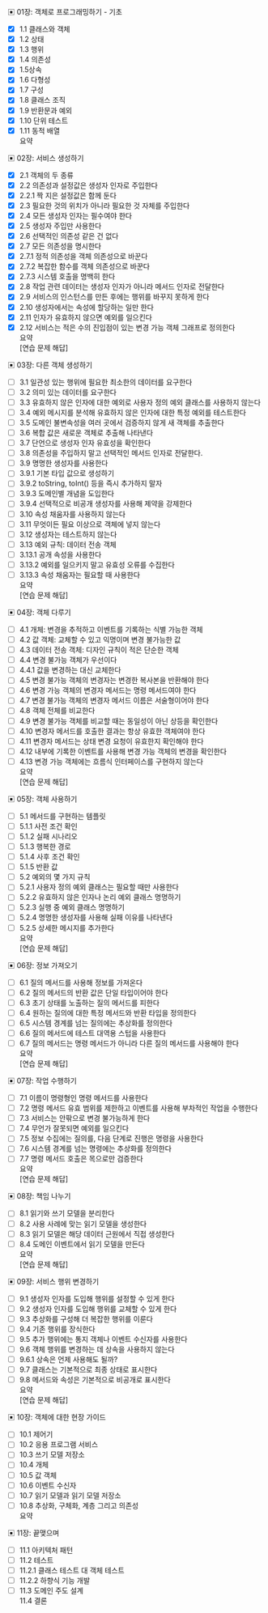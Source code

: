 ▣ 01장: 객체로 프로그래밍하기 - 기초  

- [x] 1.1 클래스와 객체
- [x] 1.2 상태  
- [x] 1.3 행위  
- [x] 1.4 의존성  
- [x] 1.5상속  
- [x] 1.6 다형성  
- [x] 1.7 구성  
- [x] 1.8 클래스 조직  
- [x] 1.9 반환문과 예외  
- [x] 1.10 단위 테스트  
- [x] 1.11 동적 배열  
요약  

▣ 02장: 서비스 생성하기  
- [x] 2.1 객체의 두 종류  
- [x] 2.2 의존성과 설정값은 생성자 인자로 주입한다  
- [x] 2.2.1 짝 지은 설정값은 함께 둔다  
- [x] 2.3 필요한 것의 위치가 아니라 필요한 것 자체를 주입한다  
- [x] 2.4 모든 생성자 인자는 필수여야 한다  
- [x] 2.5 생성자 주입만 사용한다  
- [x] 2.6 선택적인 의존성 같은 건 없다  
- [x] 2.7 모든 의존성을 명시한다  
- [x] 2.7.1 정적 의존성을 객체 의존성으로 바꾼다  
- [x] 2.7.2 복잡한 함수를 객체 의존성으로 바꾼다  
- [x] 2.7.3 시스템 호출을 명백히 한다  
- [x] 2.8 작업 관련 데이터는 생성자 인자가 아니라 메서드 인자로 전달한다  
- [x] 2.9 서비스의 인스턴스를 만든 후에는 행위를 바꾸지 못하게 한다  
- [x] 2.10 생성자에서는 속성에 할당하는 일만 한다  
- [x] 2.11 인자가 유효하지 않으면 예외를 일으킨다  
- [x] 2.12 서비스는 적은 수의 진입점이 있는 변경 가능 객체 그래프로 정의한다  
요약  
[연습 문제 해답]  

▣ 03장: 다른 객체 생성하기  
- [ ] 3.1 일관성 있는 행위에 필요한 최소한의 데이터를 요구한다  
- [ ] 3.2 의미 있는 데이터를 요구한다  
- [ ] 3.3 유효하지 않은 인자에 대한 예외로 사용자 정의 예외 클래스를 사용하지 않는다  
- [ ] 3.4 예외 메시지를 분석해 유효하지 않은 인자에 대한 특정 예외를 테스트한다  
- [ ] 3.5 도메인 불변속성을 여러 곳에서 검증하지 않게 새 객체를 추출한다  
- [ ] 3.6 복합 값은 새로운 객체로 추출해 나타낸다  
- [ ] 3.7 단언으로 생성자 인자 유효성을 확인한다  
- [ ] 3.8 의존성을 주입하지 말고 선택적인 메서드 인자로 전달한다.  
- [ ] 3.9 명명한 생성자를 사용한다  
- [ ] 3.9.1 기본 타입 값으로 생성하기  
- [ ] 3.9.2 toString, toInt() 등을 즉시 추가하지 말자  
- [ ] 3.9.3 도메인별 개념을 도입한다  
- [ ] 3.9.4 선택적으로 비공개 생성자를 사용해 제약을 강제한다  
- [ ] 3.10 속성 채움자를 사용하지 않는다  
- [ ] 3.11 무엇이든 필요 이상으로 객체에 넣지 않는다  
- [ ] 3.12 생성자는 테스트하지 않는다  
- [ ] 3.13 예외 규칙: 데이터 전송 객체  
- [ ] 3.13.1 공개 속성을 사용한다  
- [ ] 3.13.2 예외를 일으키지 말고 유효성 오류를 수집한다  
- [ ] 3.13.3 속성 채움자는 필요할 때 사용한다  
요약  
[연습 문제 해답]  

▣ 04장: 객체 다루기  
- [ ] 4.1 개체: 변경을 추적하고 이벤트를 기록하는 식별 가능한 객체  
- [ ] 4.2 값 객체: 교체할 수 있고 익명이며 변경 불가능한 값  
- [ ] 4.3 데이터 전송 객체: 디자인 규칙이 적은 단순한 객체  
- [ ] 4.4 변경 불가능 객체가 우선이다  
- [ ] 4.4.1 값을 변경하는 대신 교체한다  
- [ ] 4.5 변경 불가능 객체의 변경자는 변경한 복사본을 반환해야 한다  
- [ ] 4.6 변경 가능 객체의 변경자 메서드는 명령 메서드여야 한다  
- [ ] 4.7 변경 불가능 객체의 변경자 메서드 이름은 서술형이어야 한다  
- [ ] 4.8 객체 전체를 비교한다  
- [ ] 4.9 변경 불가능 객체를 비교할 때는 동일성이 아닌 상등을 확인한다  
- [ ] 4.10 변경자 메서드를 호출한 결과는 항상 유효한 객체여야 한다  
- [ ] 4.11 변경자 메서드는 상태 변경 요청이 유효한지 확인해야 한다  
- [ ] 4.12 내부에 기록한 이벤트를 사용해 변경 가능 객체의 변경을 확인한다  
- [ ] 4.13 변경 가능 객체에는 흐름식 인터페이스를 구현하지 않는다  
요약  
[연습 문제 해답]  

▣ 05장: 객체 사용하기  
- [ ] 5.1 메서드를 구현하는 템플릿  
- [ ] 5.1.1 사전 조건 확인  
- [ ] 5.1.2 실패 시나리오  
- [ ] 5.1.3 행복한 경로  
- [ ] 5.1.4 사후 조건 확인  
- [ ] 5.1.5 반환 값  
- [ ] 5.2 예외의 몇 가지 규칙  
- [ ] 5.2.1 사용자 정의 예외 클래스는 필요할 때만 사용한다  
- [ ] 5.2.2 유효하지 않은 인자나 논리 예외 클래스 명명하기  
- [ ] 5.2.3 실행 중 예외 클래스 명명하기  
- [ ] 5.2.4 명명한 생성자를 사용해 실패 이유를 나타낸다  
- [ ] 5.2.5 상세한 메시지를 추가한다  
요약  
[연습 문제 해답]  

▣ 06장: 정보 가져오기  
- [ ] 6.1 질의 메서드를 사용해 정보를 가져온다  
- [ ] 6.2 질의 메서드의 반환 값은 단일 타입이어야 한다  
- [ ] 6.3 초기 상태를 노출하는 질의 메서드를 피한다  
- [ ] 6.4 원하는 질의에 대한 특정 메서드와 반환 타입을 정의한다  
- [ ] 6.5 시스템 경계를 넘는 질의에는 추상화를 정의한다  
- [ ] 6.6 질의 메서드에 테스트 대역용 스텁을 사용한다  
- [ ] 6.7 질의 메서드는 명령 메서드가 아니라 다른 질의 메서드를 사용해야 한다  
요약  
[연습 문제 해답]  

▣ 07장: 작업 수행하기  
- [ ] 7.1 이름이 명령형인 명령 메서드를 사용한다  
- [ ] 7.2 명령 메서드 유효 범위를 제한하고 이벤트를 사용해 부차적인 작업을 수행한다  
- [ ] 7.3 서비스는 안팎으로 변경 불가능하게 한다  
- [ ] 7.4 무언가 잘못되면 예외를 일으킨다  
- [ ] 7.5 정보 수집에는 질의를, 다음 단계로 진행은 명령을 사용한다  
- [ ] 7.6 시스템 경계를 넘는 명령에는 추상화를 정의한다  
- [ ] 7.7 명령 메서드 호출은 목으로만 검증한다  
요약  
[연습 문제 해답]  

▣ 08장: 책임 나누기  
- [ ] 8.1 읽기와 쓰기 모델을 분리한다  
- [ ] 8.2 사용 사례에 맞는 읽기 모델을 생성한다  
- [ ] 8.3 읽기 모델은 해당 데이터 근원에서 직접 생성한다  
- [ ] 8.4 도메인 이벤트에서 읽기 모델을 만든다  
요약  
[연습 문제 해답]  

▣ 09장: 서비스 행위 변경하기  
- [ ] 9.1 생성자 인자를 도입해 행위를 설정할 수 있게 한다  
- [ ] 9.2 생성자 인자를 도입해 행위를 교체할 수 있게 한다  
- [ ] 9.3 추상화를 구성해 더 복잡한 행위를 이룬다  
- [ ] 9.4 기존 행위를 장식한다  
- [ ] 9.5 추가 행위에는 통지 객체나 이벤트 수신자를 사용한다  
- [ ] 9.6 객체 행위를 변경하는 데 상속을 사용하지 않는다  
- [ ] 9.6.1 상속은 언제 사용해도 될까?  
- [ ] 9.7 클래스는 기본적으로 최종 상태로 표시한다  
- [ ] 9.8 메서드와 속성은 기본적으로 비공개로 표시한다  
요약  
[연습 문제 해답]  

▣ 10장: 객체에 대한 현장 가이드  
- [ ] 10.1 제어기  
- [ ] 10.2 응용 프로그램 서비스  
- [ ] 10.3 쓰기 모델 저장소  
- [ ] 10.4 개체  
- [ ] 10.5 값 객체  
- [ ] 10.6 이벤트 수신자  
- [ ] 10.7 읽기 모델과 읽기 모델 저장소  
- [ ] 10.8 추상화, 구체화, 계층 그리고 의존성  
요약  

▣ 11장: 끝맺으며  
- [ ] 11.1 아키텍처 패턴  
- [ ] 11.2 테스트  
- [ ] 11.2.1 클래스 테스트 대 객체 테스트  
- [ ] 11.2.2 하향식 기능 개발  
- [ ] 11.3 도메인 주도 설계  
11.4 결론  
